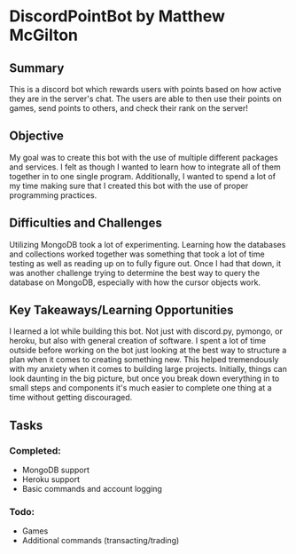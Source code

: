 # DiscordPointBot by Matthew McGilton

## Summary
This is a discord bot which rewards users with points based on how active they are in the server's chat. The users are able to then use their points on games, send points to others, and check their rank on the server!

## Objective
My goal was to create this bot with the use of multiple different packages and services. I felt as though I wanted to learn how to integrate all of them together in to one single program. Additionally, I wanted to spend a lot of my time making sure that I created this bot with the use of proper programming practices.

## Difficulties and Challenges
Utilizing MongoDB took a lot of experimenting. Learning how the databases and collections worked together was something that took a lot of time testing as well as reading up on to fully figure out. Once I had that down, it was another challenge trying to determine the best way to query the database on MongoDB, especially with how the cursor objects work.

## Key Takeaways/Learning Opportunities
I learned a lot while building this bot. Not just with discord.py, pymongo, or heroku, but also with general creation of software. I spent a lot of time outside before working on the bot just looking at the best way to structure a plan when it comes to creating something new. This helped tremendously with my anxiety when it comes to building large projects. Initially, things can look daunting in the big picture, but once you break down everything in to small steps and components it's much easier to complete one thing at a time without getting discouraged.

## Tasks
### Completed:
- MongoDB support
- Heroku support
- Basic commands and account logging

### Todo:
- Games
- Additional commands (transacting/trading)
